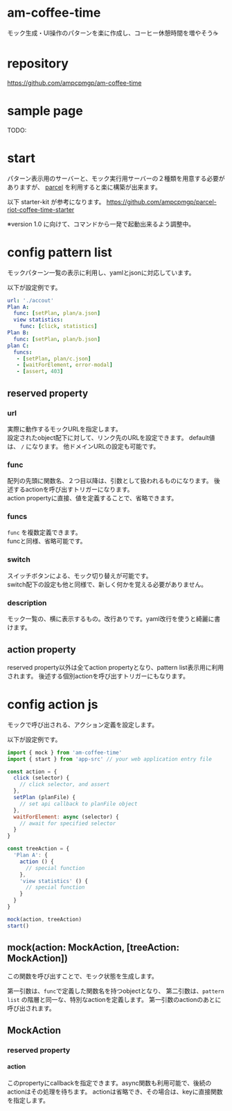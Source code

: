 # am-coffee-time
モック生成・UI操作のパターンを楽に作成し、コーヒー休憩時間を増やそう☕

# repository
https://github.com/ampcpmgp/am-coffee-time

# sample page
TODO:

# start
パターン表示用のサーバーと、モック実行用サーバーの２種類を用意する必要がありますが、
[parcel](https://github.com/parcel-bundler/parcel) を利用すると楽に構築が出来ます。

以下 starter-kit が参考になります。
https://github.com/ampcpmgp/parcel-riot-coffee-time-starter

※version 1.0 に向けて、コマンドから一発で起動出来るよう調整中。


# config pattern list
モックパターン一覧の表示に利用し、yamlとjsonに対応しています。  

以下が設定例です。
```yaml
url: './accout'
Plan A:
  func: [setPlan, plan/a.json]
  view statistics:
    func: [click, statistics]
Plan B:
  func: [setPlan, plan/b.json]
plan C:
  funcs:
   - [setPlan, plan/c.json]
   - [waitForElement, error-modal]
   - [assert, 403]
```

## reserved property
### url
実際に動作するモックURLを指定します。  
設定されたobject配下に対して、リンク先のURLを設定できます。
default値は、 `/` になります。
他ドメインURLの設定も可能です。

### func
配列の先頭に関数名、２つ目以降は、引数として扱われるものになります。
後述するactionを呼び出すトリガーになります。  
action propertyに直接、値を定義することで、省略できます。


### funcs
`func` を複数定義できます。  
funcと同様、省略可能です。

### switch
スイッチボタンによる、モック切り替えが可能です。  
switch配下の設定も他と同様で、新しく何かを覚える必要がありません。

### description
モック一覧の、横に表示するもの。改行ありです。yaml改行を使うと綺麗に書けます。  

## action property
reserved property以外は全てaction propertyとなり、pattern list表示用に利用されます。
後述する個別actionを呼び出すトリガーにもなります。

# config action js
モックで呼び出される、アクション定義を設定します。

以下が設定例です。
```js
import { mock } from 'am-coffee-time'
import { start } from 'app-src' // your web application entry file

const action = {
  click (selector) {
    // click selector, and assert
  },
  setPlan (planFile) {
    // set api callback to planFile object
  },
  waitForElement: async (selector) {
    // await for specified selector
  }
}

const treeAction = {
  'Plan A': {
    action () {
      // special function
    },
    'view statistics' () {
      // special function
    }
  }
}

mock(action, treeAction)
start()
```

## mock(action: MockAction, [treeAction: MockAction])
この関数を呼び出すことで、モック状態を生成します。

第一引数は、`func`で定義した関数名を持つobjectとなり、
第二引数は、`pattern list` の階層と同一な、特別なactionを定義します。
第一引数のactionのあとに呼び出されます。

## MockAction

### reserved property
#### action
このpropertyにcallbackを指定できます。async関数も利用可能で、後続のactionはその処理を待ちます。
actionは省略でき、その場合は、keyに直接関数を指定します。
